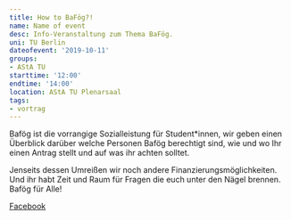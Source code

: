 ```yaml
---
title: How to BaFög?!
name: Name of event
desc: Info-Veranstaltung zum Thema BaFög.
uni: TU Berlin
dateofevent: '2019-10-11'
groups:
- AStA TU
starttime: '12:00'
endtime: '14:00'
location: AStA TU Plenarsaal
tags:
- vortrag
---
```


Bafög ist die vorrangige Sozialleistung für Student\*innen, wir geben einen Überblick darüber
welche Personen Bafög berechtigt sind, wie und wo Ihr einen Antrag stellt und 
auf was ihr achten solltet.
 
Jenseits dessen Umreißen wir noch andere Finanzierungsmöglichkeiten. Und ihr habt Zeit und Raum für
Fragen die euch unter den Nägel brennen.
Bafög für Alle!

[Facebook](https://www.facebook.com/events/713466222412534/)